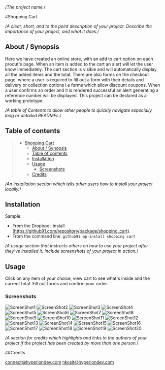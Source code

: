 
/*The project name.*/

#Shopping Cart



/*A clear, short, and to the point description of your project. Describe
the importance of your project, and what it does.*/

## About / Synopsis

Here we have created an online store, with an add to cart option on each produt's page. When an item is added to the cart an alert will let the user know immediately. The cart section is visible and will automatically display all the added items and the total. There are also forms on the checkout page, where a user is required to fill out a form with their details and delivery or collection options i.e  forms which allow discount coupons. When a user confirms an order and it is rendered successful an alert generating a reference number will be displayed. This project can be declared as a working prototype.


/*A table of Contents to allow other people to quickly navigate
especially long or detailed READMEs.*/

## Table of contents

> * [Shooping Cart](#title--repository-name)
>   * [About / Synopsis](#about--synopsis)
>   * [Table of contents](#table-of-contents)
>   * [Installation](#installation)
>   * [Usage](#usage)
>     * [Screenshots](#screenshots)
>	* [Credits](#credits)



/*An installation section which tells other users how to install your
project locally.*/


## Installation

Sample:

* From the Dropbox : install (https://github91.com/repository/package/shopping_cart).
* From the command line: `github91 mp-install shopping cart`


/*A usage section that instructs others on how to use your project after
they’ve installed it. Include screenshots of your project in action.*/

## Usage

Click on any item of your choice, view cart to see what's inside and the current total. Fill out forms and confirm your order.

### Screenshots
![ScreenShot1](/ScreenShots/ScreenShot1.png)
![ScreenShot2](/ScreenShots/ScreenShot2.png)
![ScreenShot3](/ScreenShots/ScreenShot3.png)
![ScreenShot4](/ScreenShots/ScreenShot4.png)
![ScreenShot5](/ScreenShots/ScreenShot5.png)
![ScreenShot6](/ScreenShots/ScreenShot6.png)
![ScreenShot7](/ScreenShots/ScreenShot7.png)
![ScreenShot8](/ScreenShots/ScreenShot8.png)
![ScreenShot9](/ScreenShots/ScreenShot9.png)
![ScreenShot10](/ScreenShots/ScreenShot10.png)
![ScreenShot11](/ScreenShots/ScreenShot11.png)
![ScreenShot12](/ScreenShots/ScreenShot12.png)
![ScreenShot13](/ScreenShots/ScreenSho13t.png)
![ScreenShot14](/ScreenShots/ScreenShot14.png)
![ScreenShot15](/ScreenShots/ScreenShot15.png)
![ScreenShot16](/ScreenShots/ScreenShot16.png)
![ScreenShot17](/ScreenShots/ScreenShot17.png)
![ScreenShot18](/ScreenShots/ScreenShot18.png)
![ScreenShot19](/ScreenShots/ScreenShot19.png)
![ScreenShot20](/ScreenShots/ScreenShot20.png)

/*A section for credits which highlights and links to the authors of your
project if the project has been created by more than one person.*/

##Credits

connect@hyperiondev.com
nkosit@hyperiondev.com
